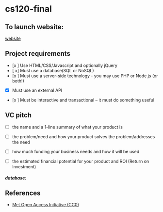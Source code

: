 # cs120-final

## To launch website: 
[website](https://lukew.sgedu.site/final/index.html)

## Project requirements 
- [x ]  Use HTML/CSS/Javascript and optionally jQuery
- [ x]  Must use a database(SQL or NoSQL)
- [x ]  Must use a server-side technology - you may use PHP or  Node.js (or both!)
- [x]  Must use an external API
- [x ]  Must be interactive and transactional  – it must do something useful


## VC pitch 
- [ ] the name and a 1-line summary of what your product is
- [ ] the problem/need and how your product solves the problem/addresses the need
- [ ] how much funding your business needs and how it will be used
- [ ] the estimated financial potential for your product and ROI (Return on Investment)


##### database: 


## References
* [Met Open Access Initiative (CC0)](https://github.com/metmuseum/openaccess)
